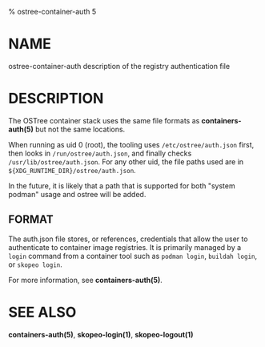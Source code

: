 % ostree-container-auth 5

# NAME
ostree-container-auth description of the registry authentication file

# DESCRIPTION

The OSTree container stack uses the same file formats as **containers-auth(5)** but
not the same locations.

When running as uid 0 (root), the tooling uses `/etc/ostree/auth.json` first, then looks
in `/run/ostree/auth.json`, and finally checks `/usr/lib/ostree/auth.json`.
For any other uid, the file paths used are in `${XDG_RUNTIME_DIR}/ostree/auth.json`.

In the future, it is likely that a path that is supported for both "system podman"
usage and ostree will be added.

## FORMAT

The auth.json file stores, or references, credentials that allow the user to authenticate
to container image registries.
It is primarily managed by a `login` command from a container tool such as `podman login`,
`buildah login`, or `skopeo login`.

For more information, see **containers-auth(5)**.

# SEE ALSO

**containers-auth(5)**, **skopeo-login(1)**, **skopeo-logout(1)**
